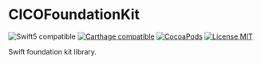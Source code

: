 # CICOFoundationKit

![Swift5 compatible][Swift5Badge] [![Carthage compatible][CartagheBadge]][CarthageLink] [![CocoaPods][PodBadge]][PodLink] [![License MIT][MITBadge]][MITLink]

Swift foundation kit library.

[Swift5Badge]: https://img.shields.io/badge/swift-5-orange.svg?style=flat
[Swift5Link]: https://developer.apple.com/swift/

[CartagheBadge]: https://img.shields.io/badge/Carthage-compatible-4BC51D.svg?style=flat
[CarthageLink]: https://github.com/Carthage/Carthage

[PodBadge]: https://img.shields.io/cocoapods/v/CICOFoundationKit.svg?style=flat
[PodLink]: http://cocoapods.org/pods/CICOFoundationKit

[MITBadge]: https://img.shields.io/badge/License-MIT-blue.svg?style=flat
[MITLink]: https://github.com/cicout/cico_foundation_kit/blob/develop/LICENSE